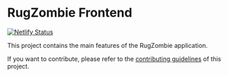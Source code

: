 # RugZombie Frontend

[![Netlify Status](https://api.netlify.com/api/v1/badges/7bebf1a3-be7b-4165-afd1-446256acd5e3/deploy-status)](https://app.netlify.com/sites/pancake-prod/deploys)

This project contains the main features of the RugZombie application.

If you want to contribute, please refer to the [contributing guidelines](./CONTRIBUTING.md) of this project.
